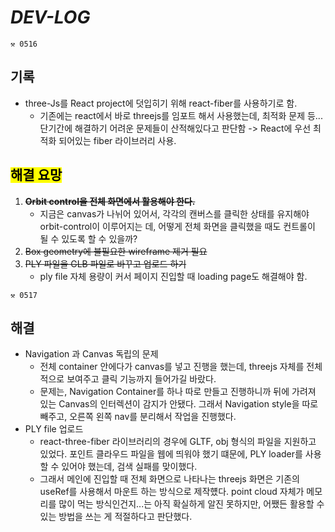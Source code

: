 # _DEV-LOG_

```
⚒ 0516
```

## 기록

- three-Js를 React project에 덧입히기 위해 react-fiber를 사용하기로 함.
  - 기존에는 react에서 바로 threejs를 임포트 해서 사용했는데, 최적화 문제 등... 단기간에 해결하기 어려운 문제들이 산적해있다고 판단함 -> React에 우선 최적화 되어있는 fiber 라이브러리 사용.

## <mark>해결 요망</mark>

1. ~~**Orbit control을 전체 화면에서 활용해야 한다.**~~
   - 지금은 canvas가 나뉘어 있어서, 각각의 캔버스를 클릭한 상태를 유지해야 orbit-control이 이루어지는 데, 어떻게 전체 화면을 클릭했을 때도 컨트롤이 될 수 있도록 할 수 있을까?
2. ~~Box geometry에 불필요한 wireframe 제거 필요~~
3. ~~PLY 파일을 GLB 파일로 바꾸고 업로드 하기~~
   - ply file 자체 용량이 커서 페이지 진입할 때 loading page도 해결해야 함.

```
⚒ 0517
```

## 해결

- Navigation 과 Canvas 독립의 문제
  - 전체 container 안에다가 canvas를 넣고 진행을 했는데, threejs 자체를 전체적으로 보여주고 클릭 기능까지 들어가길 바랐다.
  - 문제는, Navigation Container를 하나 따로 만들고 진행하니까 뒤에 가려져 있는 Canvas의 인터렉션이 감지가 안됐다. 그래서 Navigation style을 따로 빼주고, 오른쪽 왼쪽 nav를 분리해서 작업을 진행했다.
- PLY file 업로드
  - react-three-fiber 라이브러리의 경우에 GLTF, obj 형식의 파일을 지원하고 있었다. 포인트 클라우드 파일을 웹에 띄워야 했기 떄문에, PLY loader를 사용할 수 있어야 했는데, 검색 실패를 맞이했다.
  - 그래서 메인에 진입할 때 전체 화면으로 나타나는 threejs 화면은 기존의 useRef를 사용해서 마운트 하는 방식으로 제작헀다. point cloud 자체가 메모리를 많이 먹는 방식인건지...는 아직 확실하게 알진 못하지만, 어쨌든 활용할 수 있는 방법을 쓰는 게 적절하다고 판단했다.
